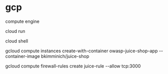 # gcp

compute engine

cloud run

cloud shell

gcloud compute instances create-with-container owasp-juice-shop-app --container-image bkimminich/juice-shop

gcloud compute firewall-rules create juice-rule --allow tcp:3000
